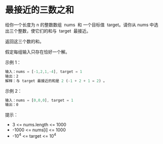 # 最接近的三数之和

给你一个长度为 n 的整数数组  nums  和 一个目标值  target。请你从 nums 中选出三个整数，使它们的和与  target  最接近。

返回这三个数的和。

假定每组输入只存在恰好一个解。

示例 1：

```ts
输入：nums = [-1,2,1,-4], target = 1
输出：2
解释：与 target 最接近的和是 2 (-1 + 2 + 1 = 2) 。
```

示例 2：

```ts
输入：nums = [0,0,0], target = 1
输出：0
```

提示：

- 3 <= nums.length <= 1000
- -1000 <= nums[i] <= 1000
- -10<sup>4</sup> <= target <= 10<sup>4</sup>
